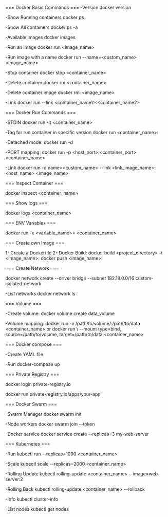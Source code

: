 === Docker Basic Commands ===
-Version
docker version

-Show Running containers
docker ps

-Show All containers
docker ps -a 

-Available images
docker images

-Run an image
docker run <image_name>

-Run image with a name
docker run --name=<custom_name> <image_name>

-Stop container
docker stop <container_name>

-Delete container
docker rm <container_name>

-Delete container image
docker rmi <image_name>

-Link 
docker run --link <container_name1>:<container_name2>

=== Docker Run Commands ===

-STDIN
docker run -it <container_name>

-Tag for run container in specific version
docker run <container_name>:<version>
  
-Detached mode: 
docker run -d
  
-PORT mapping: 
docker run -p <host_port>:<container_port> <container_name> 

-Link
docker run -d name=<custom_name> --link <link_image_name>:<host_name> <image_name>

=== Inspect Container ===

docker inspect <container_name>

=== Show logs ===

docker logs <container_name> 

=== ENV Variables ===

docker run -e <variable_name>=<value> <container_name>

=== Create own Image ===

1- Create a Dockerfile 
2- Docker Build:
docker build <project_directory> -t <image_name>:<tag>
docker push <image_name>:<tag>

=== Create Network ===

docker network create --driver bridge --subnet 182.18.0.0/16 custom-isolated-network

-List networks
docker network ls

=== Volume ===

-Create volume:
docker volume create data_volume 
	
-Volume mapping: 
docker run -v /path/to/volume/:/path/to/data <container_name>
or
docker run \ 
--mount type=bind, source=/path/to/volume, target=/path/to/data <container_name>  

=== Docker compose ===

-Create YAML file

-Run
docker-compose up 

=== Private Registry ===

docker login private-registry.io

docker run private-registry.io/apps/your-app

=== Docker Swarm ===

-Swarm Manager
docker swarm init

-Node workers 
docker swarm join --token <token>

-Docker service
docker service create --replicas=3 my-web-server

=== Kubernetes ===

-Run
kubectl run --replicas=1000 <container_name>

-Scale
kubectl scale --replicas=2000 <container_name>

-Rolling Update
kubectl rolling-update <container_name> --image=web-server:2

-Rolling Back
kubectl rolling-update <container_name> --rollback

-Info
kubectl cluster-info

-List nodes
kubectl get nodes